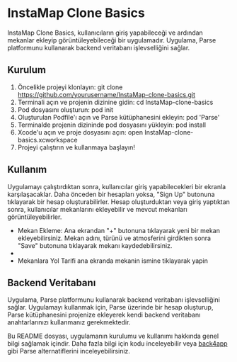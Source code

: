 # InstaMap Clone Basics

InstaMap Clone Basics, kullanıcıların giriş yapabileceği ve ardından mekanlar ekleyip görüntüleyebileceği bir uygulamadır. Uygulama, Parse platformunu kullanarak backend veritabanı işlevselliğini sağlar.

## Kurulum

1. Öncelikle projeyi klonlayın:
  git clone https://github.com/yourusername/InstaMap-clone-basics.git
2. Terminali açın ve projenin dizinine gidin:
cd InstaMap-clone-basics
3. Pod dosyasını oluşturun:
    pod init
4. Oluşturulan Podfile'ı açın ve Parse kütüphanesini ekleyin:
 pod 'Parse'
5. Terminalde projenin dizininde pod dosyasını yükleyin:
pod install
6. Xcode'u açın ve proje dosyasını açın:
open InstaMap-clone-basics.xcworkspace
7. Projeyi çalıştırın ve kullanmaya başlayın!

## Kullanım

Uygulamayı çalıştırdıktan sonra, kullanıcılar giriş yapabilecekleri bir ekranla karşılaşacaklar. Daha önceden bir hesapları yoksa, "Sign Up" butonuna tıklayarak bir hesap oluşturabilirler. Hesap oluşturduktan veya giriş yaptıktan sonra, kullanıcılar mekanlarını ekleyebilir ve mevcut mekanları görüntüleyebilirler.

- Mekan Ekleme: Ana ekrandan "+" butonuna tıklayarak yeni bir mekan ekleyebilirsiniz. Mekan adını, türünü ve atmosferini girdikten sonra "Save" butonuna tıklayarak mekanı kaydedebilirsiniz.
- 
- Mekanlara Yol Tarifi ana ekranda mekanin ismine tiklayarak yapin

## Backend Veritabanı

Uygulama, Parse platformunu kullanarak backend veritabanı işlevselliğini sağlar. Uygulamayı kullanmak için, Parse üzerinde bir hesap oluşturup, Parse kütüphanesini projenize ekleyerek kendi backend veritabanı anahtarlarınızı kullanmanız gerekmektedir.

Bu README dosyası, uygulamanın kurulumu ve kullanımı hakkında genel bilgi sağlamak içindir. Daha fazla bilgi için kodu inceleyebilir veya [back4app](https://www.back4app.com/) gibi Parse alternatiflerini inceleyebilirsiniz.





